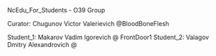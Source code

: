 NcEdu_For_Students - O39 Group  
  
Curator: Chugunov Victor Valerievich @BloodBoneFlesh  
  
Student_1: Makarov Vadim Igorevich @  FrontDoor1
Student_2: Valagov Dmitry Alexandrovich @  
